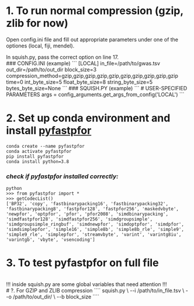 # 1. To run normal compression (gzip, zlib for now)
</p>Open config.ini file and fill out appropriate parameters under one of the optiones (local, fiji, mendel).<br>
</p>In squish.py, pass the correct option on line 17.<br>
### CONFIG.INI (example)
```
[LOCAL]
in_file=/path/to/gwas.tsv
out_dir=/path/to/out_dir
block_size=3
compression_method=gzip,gzip,gzip,gzip,gzip,gzip,gzip,gzip,gzip,gzip
time=0
int_byte_size=5
float_byte_size=8
string_byte_size=5
bytes_byte_size=None
```
### SQUISH.PY (example)
```
# USER-SPECIFIED PARAMETERS
args = config_arguments.get_args_from_config('LOCAL')
```


# 2. Set up conda environment and install [pyfastpfor](https://github.com/searchivarius/PyFastPFor)
````
conda create --name pyfastpfor
conda activate pyfastpfor
pip install pyfastpfor
conda install python=3.8
````
### *check if pyfastpfor installed correctly:*
````
python
>>> from pyfastpfor import *
>>> getCodecList()
['BP32', 'copy', 'fastbinarypacking16', 'fastbinarypacking32', 'fastbinarypacking8', 'fastpfor128', 'fastpfor256', 'maskedvbyte', 'newpfor', 'optpfor', 'pfor', 'pfor2008', 'simdbinarypacking', 'simdfastpfor128', 'simdfastpfor256', 'simdgroupsimple', 'simdgroupsimple_ringbuf', 'simdnewpfor', 'simdoptpfor', 'simdpfor', 'simdsimplepfor', 'simple16', 'simple8b', 'simple8b_rle', 'simple9', 'simple9_rle', 'simplepfor', 'streamvbyte', 'varint', 'varintg8iu', 'varintgb', 'vbyte', 'vsencoding']
````

# 3. To test pyfastpfor on full file
````

````
</p> !!! inside squish.py are some global variables that need attention !!! <br>
# ?. For GZIP and ZLIB compression
````
squish.py \
    --i /path/to/in_file.tsv \
    --o /path/to/out_dir/ \
    --b block_size
````

